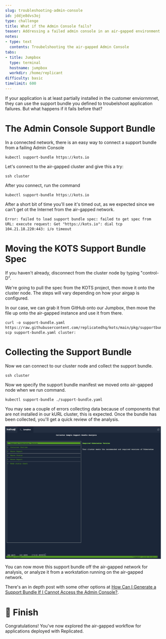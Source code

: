 ```yaml
---
slug: troubleshooting-admin-console
id: jddje8dvs3oj
type: challenge
title: What if the Admin Console fails?
teaser: Addressing a failed admin console in an air-gapped environment
notes:
- type: text
  contents: Troubelshooting the air-gapped Admin Console
tabs:
- title: Jumpbox
  type: terminal
  hostname: jumpbox
  workdir: /home/replicant
difficulty: basic
timelimit: 600
---
```


If your application is at least partially installed in the customer
enviornmnet, they can use the support bundle you defined to troubelshoot
application failures. But what happens if it fails before that?


The Admin Console Support Bundle
================================

In a connected network, there is an easy way to connect a support
bundle from a failing Admin Console

```shell
kubectl support-bundle https://kots.io
```

Let's connect to the air-gapped cluster and give this a try:

```shell
ssh cluster
```

After you connect, run the command

```shell
kubectl support-bundle https://kots.io
```

After a short bit of time you'll see it's timed out, as we
expected since we can't get ot the Internet from the air-gapped
network.

```shell
Error: failed to load support bundle spec: failed to get spec from URL: execute request: Get "https://kots.io": dial tcp 104.21.18.220:443: i/o timeout
```

Moving the KOTS Support Bundle Spec
===================================

If you haven't already, disconnect from the cluster node by
typing "control-D".

We're going to pull the spec from the KOTS project, then move
it onto the cluster node. The steps will vary depending on how your
airgap is configured.

In our case, we can grab it from GitHub onto our Jumpbox, then
move the file up onto the air-gapped instance and use it from
there.

```
curl -o support-bundle.yaml https://raw.githubusercontent.com/replicatedhq/kots/main/pkg/supportbundle/defaultspec/spec.yaml
scp support-bundle.yaml cluster:
```

Collecting the Support Bundle
=============================

Now we can connect to our cluster node and collect the support
bundle.

```shell
ssh cluster
```

Now we specify the support bundle manifest we moved onto air-gapped
node when we run command.

```shell
kubectl support-bundle ./support-bundle.yaml
```

You may see a couple of errors collecting data because of
components that are not installed in our kURL cluster, this is
expected. Once the bundle has been collected, you'll get a quick
review of the analysis.

![Support Bundle Analysis](../assets/terminal-support-bundle-analysis.png)

You can now move this support bundle off the air-gapped network
for analysis, or analyze it from a workstation running on the
air-gapped network.

There's an in depth post with some other options at [How Can I Generate a Support Bundle If
I Cannot Access the Admin Console?](https://help.replicated.com/community/t/kots-how-can-i-generate-a-support-bundle-if-i-cannot-access-the-admin-console/455).

🏁 Finish
=========

Congratulations! You've now explored the air-gapped workflow
for applications deployed with Replicated.
